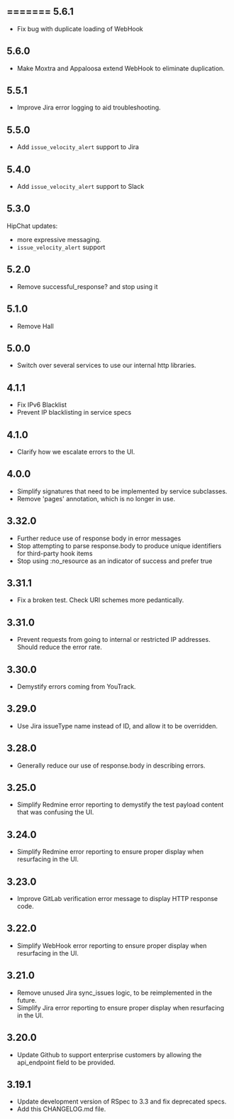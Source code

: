 =======
5.6.1
-----
- Fix bug with duplicate loading of WebHook

5.6.0
-----
- Make Moxtra and Appaloosa extend WebHook to eliminate duplication.

5.5.1
-----
- Improve Jira error logging to aid troubleshooting.

5.5.0
-----
- Add `issue_velocity_alert` support to Jira

5.4.0
-----
- Add `issue_velocity_alert` support to Slack

5.3.0
-----
HipChat updates:
- more expressive messaging.
- `issue_velocity_alert` support

5.2.0
-----
- Remove successful_response? and stop using it

5.1.0
-----
- Remove Hall

5.0.0
-----
- Switch over several services to use our internal http libraries.

4.1.1
------
- Fix IPv6 Blacklist
- Prevent IP blacklisting in service specs

4.1.0
------
- Clarify how we escalate errors to the UI.

4.0.0
------
- Simplify signatures that need to be implemented by service subclasses.
- Remove 'pages' annotation, which is no longer in use.

3.32.0
------
- Further reduce use of response body in error messages
- Stop attempting to parse response.body to produce unique identifiers for third-party hook items
- Stop using :no_resource as an indicator of success and prefer true

3.31.1
------
- Fix a broken test. Check URI schemes more pedantically.

3.31.0
------
- Prevent requests from going to internal or restricted IP addresses. Should reduce the error rate.

3.30.0
------
- Demystify errors coming from YouTrack.

3.29.0
------
- Use Jira issueType name instead of ID, and allow it to be overridden.

3.28.0
------
- Generally reduce our use of response.body in describing errors.

3.25.0
------
- Simplify Redmine error reporting to demystify the test payload content that was confusing the UI.

3.24.0
------
- Simplify Redmine error reporting to ensure proper display when resurfacing in the UI.

3.23.0
------
- Improve GitLab verification error message to display HTTP response code.

3.22.0
------
- Simplify WebHook error reporting to ensure proper display when resurfacing in the UI.

3.21.0
------
- Remove unused Jira sync_issues logic, to be reimplemented in the future.
- Simplify Jira error reporting to ensure proper display when resurfacing in the UI.

3.20.0
-----
- Update Github to support enterprise customers by allowing the api_endpoint field to be provided.

3.19.1
-----
- Update development version of RSpec to 3.3 and fix deprecated specs.
- Add this CHANGELOG.md file.
